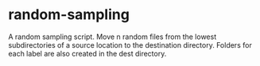 # random-sampling
A random sampling script. Move n random files from the lowest subdirectories of a source location to the destination directory. Folders for each label are also created in the dest directory.
